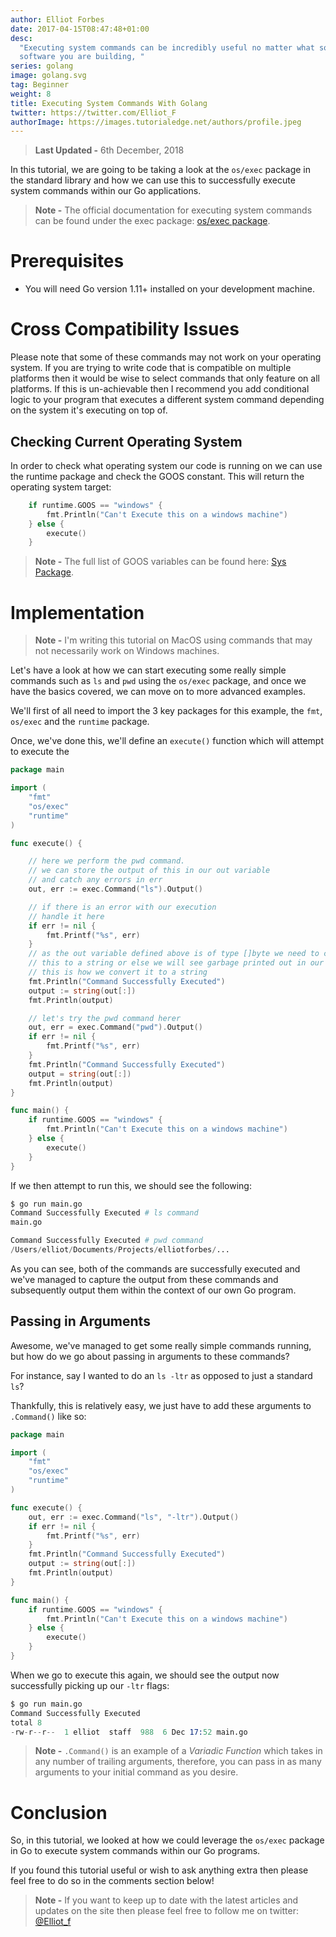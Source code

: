 ```yaml
---
author: Elliot Forbes
date: 2017-04-15T08:47:48+01:00
desc:
  "Executing system commands can be incredibly useful no matter what sort of
  software you are building, "
series: golang
image: golang.svg
tag: Beginner
weight: 8
title: Executing System Commands With Golang
twitter: https://twitter.com/Elliot_F
authorImage: https://images.tutorialedge.net/authors/profile.jpeg
---
```


> **Last Updated -** 6th December, 2018

In this tutorial, we are going to be taking a look at the `os/exec` package in
the standard library and how we can use this to successfully execute system
commands within our Go applications.

> **Note -** The official documentation for executing system commands can be
> found under the exec package:
> [os/exec package](https://golang.org/pkg/os/exec/).

# Prerequisites

* You will need Go version 1.11+ installed on your development machine. 

# Cross Compatibility Issues

Please note that some of these commands may not work on your operating system.
If you are trying to write code that is compatible on multiple platforms then it
would be wise to select commands that only feature on all platforms. If this is
un-achievable then I recommend you add conditional logic to your program that
executes a different system command depending on the system it's executing on
top of.

## Checking Current Operating System

In order to check what operating system our code is running on we can use the
runtime package and check the GOOS constant. This will return the operating
system target:

```go
    if runtime.GOOS == "windows" {
        fmt.Println("Can't Execute this on a windows machine")
    } else {
        execute()
    }
```

> **Note -** The full list of GOOS variables can be found here:
> [Sys Package](https://golang.org/pkg/runtime/internal/sys/#GOOS).

# Implementation

> **Note -** I'm writing this tutorial on MacOS using commands that may not
> necessarily work on Windows machines.

Let's have a look at how we can start executing some really simple commands such
as `ls` and `pwd` using the `os/exec` package, and once we have the basics
covered, we can move on to more advanced examples.

We'll first of all need to import the 3 key packages for this example, the
`fmt`, `os/exec` and the `runtime` package.

Once, we've done this, we'll define an `execute()` function which will attempt
to execute the

```go
package main

import (
    "fmt"
    "os/exec"
    "runtime"
)

func execute() {

    // here we perform the pwd command.
    // we can store the output of this in our out variable
    // and catch any errors in err
    out, err := exec.Command("ls").Output()

    // if there is an error with our execution
    // handle it here
    if err != nil {
        fmt.Printf("%s", err)
    }
    // as the out variable defined above is of type []byte we need to convert
    // this to a string or else we will see garbage printed out in our console
    // this is how we convert it to a string
    fmt.Println("Command Successfully Executed")
    output := string(out[:])
    fmt.Println(output)

    // let's try the pwd command herer
    out, err = exec.Command("pwd").Output()
    if err != nil {
        fmt.Printf("%s", err)
    }
    fmt.Println("Command Successfully Executed")
    output = string(out[:])
    fmt.Println(output)
}

func main() {
    if runtime.GOOS == "windows" {
        fmt.Println("Can't Execute this on a windows machine")
    } else {
        execute()
    }
}

```

If we then attempt to run this, we should see the following:

```s
$ go run main.go
Command Successfully Executed # ls command
main.go

Command Successfully Executed # pwd command
/Users/elliot/Documents/Projects/elliotforbes/...
```

As you can see, both of the commands are successfully executed and we've managed
to capture the output from these commands and subsequently output them within
the context of our own Go program.

## Passing in Arguments

Awesome, we've managed to get some really simple commands running, but how do we
go about passing in arguments to these commands?

For instance, say I wanted to do an `ls -ltr` as opposed to just a standard
`ls`?

Thankfully, this is relatively easy, we just have to add these arguments to
`.Command()` like so:

```go
package main

import (
    "fmt"
    "os/exec"
    "runtime"
)

func execute() {
    out, err := exec.Command("ls", "-ltr").Output()
    if err != nil {
        fmt.Printf("%s", err)
    }
    fmt.Println("Command Successfully Executed")
    output := string(out[:])
    fmt.Println(output)
}

func main() {
    if runtime.GOOS == "windows" {
        fmt.Println("Can't Execute this on a windows machine")
    } else {
        execute()
    }
}
```

When we go to execute this again, we should see the output now successfully
picking up our `-ltr` flags:

```s
$ go run main.go
Command Successfully Executed
total 8
-rw-r--r--  1 elliot  staff  988  6 Dec 17:52 main.go
```

> **Note -** `.Command()` is an example of a _Variadic Function_ which takes in
> any number of trailing arguments, therefore, you can pass in as many arguments
> to your initial command as you desire.

# Conclusion

So, in this tutorial, we looked at how we could leverage the `os/exec` package
in Go to execute system commands within our Go programs.

If you found this tutorial useful or wish to ask anything extra then please feel
free to do so in the comments section below!

> **Note -** If you want to keep up to date with the latest articles and updates
> on the site then please feel free to follow me on twitter:
> [@Elliot_f](https://twitter.com/elliot_f)
